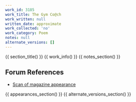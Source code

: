 ```yaml
---
work_id: 3185
work_title: The Gym Co@ch
work_written: null
written_date: approximate
work_collected: 'no'
work_category: Poem
notes: null
alternate_versions: []
---
```


{{ section_title() }}
{{ work_info() }}
{{ notes_section() }}
## Forum References
- [Scan of magazine appearance](https://bukowskiforum.com/threads/more-stuff-you-didnt-even-know-you-wanted.6522/#post-114314)

{{ appearances_section() }}
{{ alternate_versions_section() }}